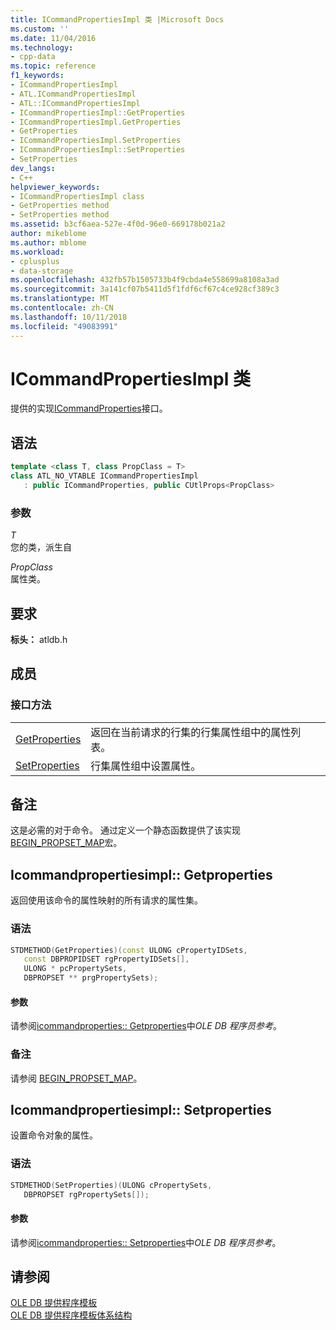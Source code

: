 ```yaml
---
title: ICommandPropertiesImpl 类 |Microsoft Docs
ms.custom: ''
ms.date: 11/04/2016
ms.technology:
- cpp-data
ms.topic: reference
f1_keywords:
- ICommandPropertiesImpl
- ATL.ICommandPropertiesImpl
- ATL::ICommandPropertiesImpl
- ICommandPropertiesImpl::GetProperties
- ICommandPropertiesImpl.GetProperties
- GetProperties
- ICommandPropertiesImpl.SetProperties
- ICommandPropertiesImpl::SetProperties
- SetProperties
dev_langs:
- C++
helpviewer_keywords:
- ICommandPropertiesImpl class
- GetProperties method
- SetProperties method
ms.assetid: b3cf6aea-527e-4f0d-96e0-669178b021a2
author: mikeblome
ms.author: mblome
ms.workload:
- cplusplus
- data-storage
ms.openlocfilehash: 432fb57b1505733b4f9cbda4e558699a8108a3ad
ms.sourcegitcommit: 3a141cf07b5411d5f1fdf6cf67c4ce928cf389c3
ms.translationtype: MT
ms.contentlocale: zh-CN
ms.lasthandoff: 10/11/2018
ms.locfileid: "49083991"
---
```

# <a name="icommandpropertiesimpl-class"></a>ICommandPropertiesImpl 类

提供的实现[ICommandProperties](/previous-versions/windows/desktop/ms723044)接口。  
  
## <a name="syntax"></a>语法

```cpp
template <class T, class PropClass = T>  
class ATL_NO_VTABLE ICommandPropertiesImpl   
   : public ICommandProperties, public CUtlProps<PropClass>  
```  
  
### <a name="parameters"></a>参数  

*T*<br/>
您的类，派生自  
  
*PropClass*<br/>
属性类。  

## <a name="requirements"></a>要求  

**标头：** atldb.h  
  
## <a name="members"></a>成员  
  
### <a name="interface-methods"></a>接口方法  
  
|||  
|-|-|  
|[GetProperties](#getproperties)|返回在当前请求的行集的行集属性组中的属性列表。|  
|[SetProperties](#setproperties)|行集属性组中设置属性。|  
  
## <a name="remarks"></a>备注  

这是必需的对于命令。 通过定义一个静态函数提供了该实现[BEGIN_PROPSET_MAP](../../data/oledb/begin-propset-map.md)宏。  

## <a name="getproperties"></a> Icommandpropertiesimpl:: Getproperties

返回使用该命令的属性映射的所有请求的属性集。  
  
### <a name="syntax"></a>语法  
  
```cpp
STDMETHOD(GetProperties)(const ULONG cPropertyIDSets,   
   const DBPROPIDSET rgPropertyIDSets[],   
   ULONG * pcPropertySets,   
   DBPROPSET ** prgPropertySets);  
```  
  
#### <a name="parameters"></a>参数  

请参阅[icommandproperties:: Getproperties](/previous-versions/windows/desktop/ms723119)中*OLE DB 程序员参考*。  
  
### <a name="remarks"></a>备注  

请参阅 [BEGIN_PROPSET_MAP](../../data/oledb/begin-propset-map.md)。  
  
## <a name="setproperties"></a> Icommandpropertiesimpl:: Setproperties

设置命令对象的属性。  
  
### <a name="syntax"></a>语法  
  
```cpp
STDMETHOD(SetProperties)(ULONG cPropertySets,   
   DBPROPSET rgPropertySets[]);  
```  
  
#### <a name="parameters"></a>参数  

请参阅[icommandproperties:: Setproperties](/previous-versions/windows/desktop/ms711497)中*OLE DB 程序员参考*。  
  
## <a name="see-also"></a>请参阅  

[OLE DB 提供程序模板](../../data/oledb/ole-db-provider-templates-cpp.md)<br/>
[OLE DB 提供程序模板体系结构](../../data/oledb/ole-db-provider-template-architecture.md)